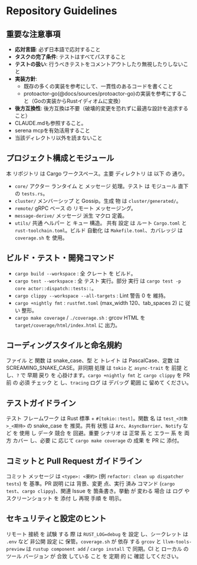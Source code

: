 # Repository Guidelines

## 重要な注意事項

- **応対言語**: 必ず日本語で応対すること
- **タスクの完了条件**: テストはすべてパスすること
- **テストの扱い**: 行うべきテストをコメントアウトしたり無視したりしないこと
- **実装方針**:
    - 既存の多くの実装を参考にして、一貫性のあるコードを書くこと
    - protoactor-go(@docs/sources/protoactor-go)の実装を参考にすること（Goの実装からRustイディオムに変換）
- **後方互換性**: 後方互換は不要（破壊的変更を恐れずに最適な設計を追求すること）
- CLAUDE.mdも参照すること。
- serena mcpを有効活用すること
- 当該ディレクトリ以外を読まないこと

## プロジェクト構成とモジュール
本 リポジトリ は Cargo ワークスペース。主要 ディレクトリ は 以下 の 通り。
- `core/` アクター ランタイム と メッセージ 処理。テスト は モジュール 直下 の `tests.rs`。
- `cluster/` メンバーシップ と Gossip。生成 物 は `cluster/generated/`。
- `remote/` gRPC ベース の リモート メッセージング。
- `message-derive/` メッセージ 派生 マクロ 定義。
- `utils/` 共通 ヘルパー と キュー 構造。
共有 設定 は ルート `Cargo.toml` と `rust-toolchain.toml`。ビルド 自動化 は `Makefile.toml`、カバレッジ は `coverage.sh` を 使用。

## ビルド・テスト・開発コマンド
- `cargo build --workspace` : 全 クレート を ビルド。
- `cargo test --workspace` : 全 テスト 実行。部分 実行 は `cargo test -p core actor::dispatch::tests::`。
- `cargo clippy --workspace --all-targets` : Lint 警告 0 を 維持。
- `cargo +nightly fmt` : `rustfmt.toml` (max_width 120、tab_spaces 2) に 従い 整形。
- `cargo make coverage` / `./coverage.sh` : grcov HTML を `target/coverage/html/index.html` に 出力。

## コーディングスタイルと命名規約
ファイル と 関数 は snake_case、型 と トレイト は PascalCase、定数 は SCREAMING_SNAKE_CASE。非同期 処理 は `tokio` と `async-trait` を 前提 と し、`?` で 早期 戻り を 心掛けます。`cargo +nightly fmt` と `cargo clippy` を PR 前 の 必須 チェック と し、`tracing` ログ は デバッグ 範囲 に 留めて ください。

## テストガイドライン
テスト フレームワーク は Rust 標準 + `#[tokio::test]`。関数 名 は `test_<対象>_<期待>` の snake_case を 推奨。共有 状態 は `Arc`、`AsyncBarrier`、`Notify` など を 使用 し データ 競合 を 回避。重要 シナリオ は 正常 系 と エラー 系 を 両方 カバー し、必要 に 応じて `cargo make coverage` の 成果 を PR に 添付。

## コミットと Pull Request ガイドライン
コミット メッセージ は `<type>: <要約>` (例 `refactor: clean up dispatcher tests`) を 基準。PR 説明 には 背景、変更 点、実行 済み コマンド (`cargo test`、`cargo clippy`)、関連 Issue を 箇条書き。挙動 が 変わる 場合 は ログ や スクリーンショット を 添付 し 再現 手順 を 明示。

## セキュリティと設定のヒント
リモート 接続 を 試験 する 際 は `RUST_LOG=debug` を 設定 し、シークレット は `.env` など 非公開 設定 に 保管。`coverage.sh` が 依存 する `grcov` と `llvm-tools-preview` は `rustup component add` / `cargo install` で 同期。CI と ローカル の ツール バージョン が 合致 している こと を 定期 的 に 確認 してください。
